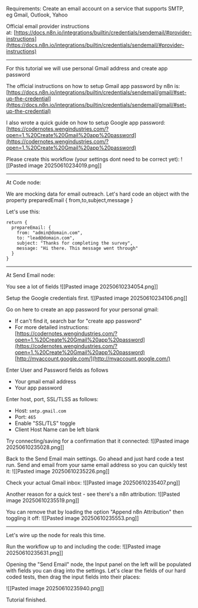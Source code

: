 Requirements: Create an email account on a service that supports SMTP, eg Gmail, Outlook, Yahoo

Official email provider instructions at: [https://docs.n8n.io/integrations/builtin/credentials/sendemail/#provider-instructions](https://docs.n8n.io/integrations/builtin/credentials/sendemail/#provider-instructions)

---

For this tutorial we will use personal Gmail address and create app password

The official instructions on how to setup Gmail app password by n8n is:
[https://docs.n8n.io/integrations/builtin/credentials/sendemail/gmail/#set-up-the-credential](https://docs.n8n.io/integrations/builtin/credentials/sendemail/gmail/#set-up-the-credential)  

I also wrote a quick guide on how to setup Google app password:
[https://codernotes.wengindustries.com/?open=1.%20Create%20Gmail%20app%20password](https://codernotes.wengindustries.com/?open=1.%20Create%20Gmail%20app%20password)  


Please create this workflow (your settings dont need to be correct yet):
![[Pasted image 20250610234019.png]]

---

At Code node:

We are mocking data for email outreach. Let's hard code an object with the property preparedEmail { from,to,subject,message }

Let's use this:
```
return {  
  prepareEmail: {  
    from: "admin@domain.com",  
    to: "lead@domain.com",  
    subject: "Thanks for completing the survey",  
    message: "Hi there. This message went through"  
  }  
}
```

---

At Send Email node:

You see a lot of fields
![[Pasted image 20250610234054.png]]

Setup the Google credentials first.
![[Pasted image 20250610234106.png]]

Go on here to create an app password for your personal gmail:
- If can't find it, search bar for "create app password"
- For more detailed instructions: [https://codernotes.wengindustries.com/?open=1.%20Create%20Gmail%20app%20password](https://codernotes.wengindustries.com/?open=1.%20Create%20Gmail%20app%20password)  
[http://myaccount.google.com/](http://myaccount.google.com/)

Enter User and Password fields as follows
- Your gmail email address
- Your app password

Enter host, port, SSL/TLSS as follows:
- Host: `smtp.gmail.com`
- Port: `465`
- Enable "SSL/TLS" toggle
- Client Host Name can be left blank

Try connecting/saving for a confirmation that it connected:
![[Pasted image 20250610235028.png]]

Back to the Send Email main settings. Go ahead and just hard code a test run. Send and email from your same email address so you can quickly test it:
![[Pasted image 20250610235226.png]]

Check your actual Gmail inbox:
![[Pasted image 20250610235407.png]]

Another reason for a quick test - see there's a n8n attribution:
![[Pasted image 20250610235519.png]]

You can remove that by loading the option "Append n8n Attribution" then toggling it off:
![[Pasted image 20250610235553.png]]

----


Let's wire up the node for reals this time.

Run the workflow up to and including the code:
![[Pasted image 20250610235631.png]]

Opening the "Send Email" node, the Input panel on the left will be populated with fields you can drag into the settings. Let's clear the fields of our hard coded tests, then drag the input fields into their places:

![[Pasted image 20250610235940.png]]

Tutorial finished.

